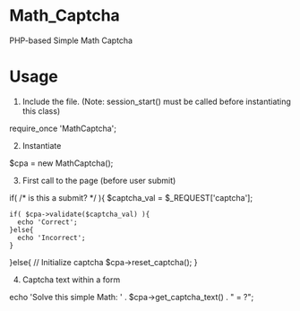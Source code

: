 Math_Captcha
============

PHP-based Simple Math Captcha

Usage
=====

1. Include the file. (Note: session_start() must be called before instantiating this class)

  require_once 'MathCaptcha';

2. Instantiate

  $cpa = new MathCaptcha();

3. First call to the page (before user submit)

  if( /* is this a submit? */ ){
    $captcha_val = $_REQUEST['captcha'];
  
    if( $cpa->validate($captcha_val) ){
      echo 'Correct';
    }else{
      echo 'Incorrect';
    }
  }else{
    // Initialize captcha
    $cpa->reset_captcha();
  }

4. Captcha text within a form

  echo 'Solve this simple Math: ' . $cpa->get_captcha_text() . " = ?";
